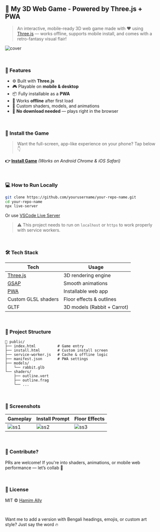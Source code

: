 ## 🐰 My 3D Web Game - Powered by Three.js + PWA

> An interactive, mobile-ready 3D web game made with ❤️ using [Three.js](https://threejs.org/) — works offline, supports mobile install, and comes with a retro-fantasy visual flair!

![cover](https://your-domain.com/screenshot.jpg) <!-- Replace with a real screenshot -->

<br>

### 🚀 Features

* ⚙️ Built with **Three.js**
* 🎮 Playable on **mobile & desktop**
* 📦 Fully installable as a **PWA**
* 📡 Works **offline** after first load
* 🌟 Custom shaders, models, and animations
* 💾 **No download needed** — plays right in the browser

<br>

### 📱 Install the Game

> Want the full-screen, app-like experience on your phone? Tap below 👇

**👉 [Install Game](https://hamim-ally.github.io/skating-bunny/src/install.html)**
*(Works on Android Chrome & iOS Safari)*

<br>

### 💻 How to Run Locally

```bash
git clone https://github.com/yourusername/your-repo-name.git
cd your-repo-name
npx live-server
```

Or use [VSCode Live Server](https://marketplace.visualstudio.com/items?itemName=ritwickdey.LiveServer)

> ⚠️ This project needs to run on `localhost` or `https` to work properly with service workers.

<br>

### 🛠 Tech Stack

| Tech                                                                     | Usage                       |
| ------------------------------------------------------------------------ | --------------------------- |
| [Three.js](https://threejs.org/)                                         | 3D rendering engine         |
| [GSAP](https://gsap.com/)                                                | Smooth animations           |
| [PWA](https://developer.mozilla.org/en-US/docs/Web/Progressive_web_apps) | Installable web app         |
| Custom GLSL shaders                                                      | Floor effects & outlines    |
| GLTF                                                                     | 3D models (Rabbit + Carrot) |

<br>

### 🧾 Project Structure

```
📁 public/
├── index.html          # Game entry
├── install.html        # Custom install screen
├── service-worker.js   # Cache & offline logic
├── manifest.json       # PWA settings
├── models/
│   └── rabbit.glb
└── shaders/
    ├── outline.vert
    ├── outline.frag
    └── ...
```

<br>

### 🎨 Screenshots

| Gameplay                    | Install Prompt              | Floor Effects               |
| --------------------------- | --------------------------- | --------------------------- |
| ![ss1](./screenshots/1.png) | ![ss2](./screenshots/2.png) | ![ss3](./screenshots/3.png) |

<br>

### 🤝 Contribute?

PRs are welcome! If you're into shaders, animations, or mobile web performance — let’s collab 💪

<br>

### 📜 License

MIT © [Hamim Ally](https://github.com/yourusername)

<br>

Want me to add a version with Bengali headings, emojis, or custom art style? Just say the word 🔥
